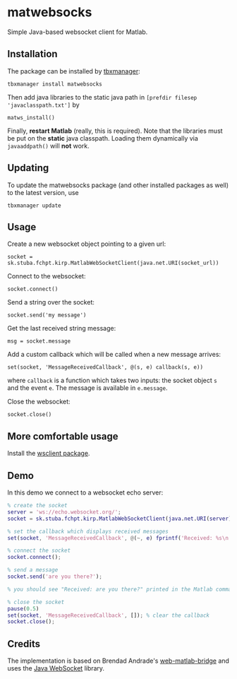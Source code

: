 # matwebsocks #

Simple Java-based websocket client for Matlab.

## Installation

The package can be installed by [tbxmanager](http://www.tbxmanager.com):

```
tbxmanager install matwebsocks
```

Then add java libraries to the static java path in `[prefdir filesep 'javaclasspath.txt']` by

```
matws_install()
```

Finally, **restart Matlab** (really, this is required). Note that the libraries must be put on the **static** java classpath. Loading them dynamically via `javaaddpath()` will **not** work.

## Updating

To update the matwebsocks package (and other installed packages as well) to the latest version, use

```
tbxmanager update
```

## Usage

Create a new websocket object pointing to a given url:

```
socket = sk.stuba.fchpt.kirp.MatlabWebSocketClient(java.net.URI(socket_url))
```

Connect to the websocket:

```
socket.connect()
```

Send a string over the socket:

```
socket.send('my message')
```

Get the last received string message:

```
msg = socket.message
```

Add a custom callback which will be called when a new message arrives:

```
set(socket, 'MessageReceivedCallback', @(s, e) callback(s, e))
```

where `callback` is a function which takes two inputs: the socket object `s` and the event `e`. The message is available in `e.message`.

Close the websocket:

```
socket.close()
```

## More comfortable usage

Install the [wsclient package](http://github.com/kvasnica/wsclient).

## Demo

In this demo we connect to a websocket echo server:

```matlab
% create the socket
server = 'ws://echo.websocket.org/';
socket = sk.stuba.fchpt.kirp.MatlabWebSocketClient(java.net.URI(server));

% set the callback which displays received messages
set(socket, 'MessageReceivedCallback', @(~, e) fprintf('Received: %s\n', char(e.message)));

% connect the socket
socket.connect();

% send a message
socket.send('are you there?');

% you should see "Received: are you there?" printed in the Matlab command window

% close the socket
pause(0.5)
set(socket, 'MessageReceivedCallback', []); % clear the callback
socket.close();

```

## Credits

The implementation is based on Brendad Andrade's [web-matlab-bridge](https://github.com/BrendanAndrade/web-matlab-bridge) and uses the [Java WebSocket](https://github.com/TooTallNate/Java-WebSocket) library.
